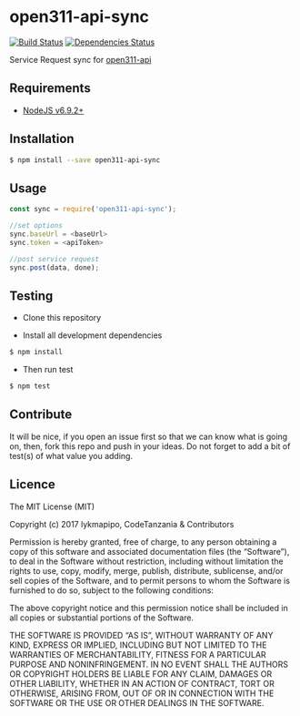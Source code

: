 open311-api-sync
===================

[![Build Status](https://travis-ci.org/CodeTanzania/open311-api-sync.svg?branch=master)](https://travis-ci.org/CodeTanzania/open311-api-sync)
[![Dependencies Status](https://david-dm.org/CodeTanzania/open311-api-sync/status.svg?style=flat-square)](https://david-dm.org/CodeTanzania/open311-api-sync)

Service Request sync for [open311-api](https://github.com/CodeTanzania/open311-api)


## Requirements
- [NodeJS v6.9.2+](https://nodejs.org)


## Installation
```sh
$ npm install --save open311-api-sync
```


## Usage
```js
const sync = require('open311-api-sync');

//set options
sync.baseUrl = <baseUrl>
sync.token = <apiToken>

//post service request
sync.post(data, done);

```


## Testing
* Clone this repository

* Install all development dependencies
```sh
$ npm install
```

* Then run test
```sh
$ npm test
```

## Contribute
It will be nice, if you open an issue first so that we can know what is going on, then, fork this repo and push in your ideas. Do not forget to add a bit of test(s) of what value you adding.

## Licence
The MIT License (MIT)

Copyright (c) 2017 lykmapipo, CodeTanzania & Contributors

Permission is hereby granted, free of charge, to any person obtaining a copy of this software and associated documentation files (the “Software”), to deal in the Software without restriction, including without limitation the rights to use, copy, modify, merge, publish, distribute, sublicense, and/or sell copies of the Software, and to permit persons to whom the Software is furnished to do so, subject to the following conditions:

The above copyright notice and this permission notice shall be included in all copies or substantial portions of the Software.

THE SOFTWARE IS PROVIDED “AS IS”, WITHOUT WARRANTY OF ANY KIND, EXPRESS OR IMPLIED, INCLUDING BUT NOT LIMITED TO THE WARRANTIES OF MERCHANTABILITY, FITNESS FOR A PARTICULAR PURPOSE AND NONINFRINGEMENT. IN NO EVENT SHALL THE AUTHORS OR COPYRIGHT HOLDERS BE LIABLE FOR ANY CLAIM, DAMAGES OR OTHER LIABILITY, WHETHER IN AN ACTION OF CONTRACT, TORT OR OTHERWISE, ARISING FROM, OUT OF OR IN CONNECTION WITH THE SOFTWARE OR THE USE OR OTHER DEALINGS IN THE SOFTWARE. 